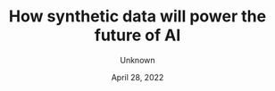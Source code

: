---
title: 'How synthetic data will power the future of AI'
image: 'https://www.techrepublic.com/wp-content/uploads/2022/04/AdobeStock_400517284-770x538.jpeg'
link: https://www.quantamagazine.org/a-brain-inspired-chip-can-run-ai-with-far-less-energy-20221110/
description: Synthetic data is an ecosystem for perfect data, showing promise in creating more capable and ethical AI models.
date: April 28, 2022
tag1: machine learning
tag2: AI
author: Unknown
show: true
---